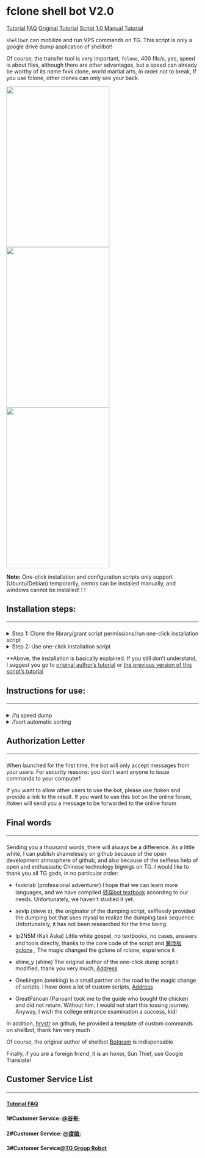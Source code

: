# fclone shell bot V2.0

[Tutorial FAQ](https://git.io/JJZ3E) [Original Tutorial](https://git.io/JJZ30) [Script 1.0 Manual Tutorial](https://git.io/JJZ34)

`shellbot` can mobilize and run VPS commands on TG. This script is only a google drive dump application of shellbot!

Of course, the transfer tool is very important, `fclone`, 400 fils/s, yes, speed is about files, although there are other advantages, but a speed can already be worthy of its name fxxk clone, world martial arts, in order not to break, If you use fclone, other clones can only see your back.

<img src="https://github.com/cgkings/gclone_shell_bot/blob/master/images/bot.gif" height="420px" width="270"/> <img src="https://github. com/cgkings/fclone_shell_bot/raw/master/images/main.jpg" height="420px" width="270"/> <img src="https://github.com/cgkings/fclone_shell_bot/raw/master/images /chat2.jpg" height="420px" width="270"/>

**Note:** One-click installation and configuration scripts only support (Ubuntu/Debian) temporarily, centos can be installed manually, and windows cannot be installed! ! !

## Installation steps: <hr />

<details>

<summary>Step 1: Clone the library/grant script permissions/run one-click installation script</summary>

 

```

cd /root && git clone https://github.com/cgkings/fclone_shell_bot.git && chmod -R 777 /root/fclone_shell_bot && mv /root/fclone_shell_bot/fcshell.sh /root && /root/fcshell.sh

```

</details>

<details>

<summary>Step 2: Use one-click installation script</summary>

<details>

  <summary>Use scenario I: Complete installation</summary>

  If you are using the fclone shell bot for the first time, please follow the steps below **0 Complete installation**:

  1. Click **0 Complete installation**

  2. Click **10 Modify bot configuration** (optional)

     Fill in the bot’s token and your TG ID, don’t know what this is? Ask the customer service staff at the end of this article

     

     According to the test, the bot configuration is changed, and when you start the bot, you will also be asked for bot token and TG id.

              

  3. Click **15 Modify script dump parameter ini**

   

     3.1 Fill in your clone account name

         

         ** is the name in [] displayed by rclone config show**

         

         ** Of course, in the one-click script, click 11 to view the rclone configuration, and you can also see it **

         

     3.2 Fill in the transfer ID

         

         **gd_id\jav_id\mdv_id\book_id, if these names are changed, you need to modify the script accordingly. It is recommended to modify only = back, ID in ""**

     

     3.3 Modify the dump parameters (optional)

         

         Go to [this tutorial FAQ](https://github.com/cgkings/fclone_shell_bot/blob/master/help/MY_FAQ.md)

  4. Click **5 to start bot**

     The default is to start the bot in the background. I can’t see any running ones at the moment. Would you like to see it? `tmux a -t shellbot` to see it in the background

     

     Because of the original problem, the first time you click to start, please `tmux a -t shellbot` to the background to complete the following operations:

     

     4.1 Fill in the BOT token

     

     4.2 Send messages randomly in the bot on TG

     

     4.3 When you return to vps, your TG ID should be recognized, and you can just reply with y

     

     4.4 After running the configuration successfully for the first time, run `node server` again to start it, or use the configuration script 5 to start it from that dialog.

     

     In the future, you don’t need to go to the background. Unless the bot has an exception, you don’t need to go to it if there is an exception. Just click the script to restart the bot

  5. Click **13 to view script shortcut commands**

   

     5.1 Copy shortcut commands

     5.2 TG find [bot big father](https://t.me/BotFather), select your bot, enter `/setcommands`, paste the shortcut commands

     5.3 On your bot, in the chat bar, click [/] and select the function you want to use!

  </details>

  <details>

  <summary>Use scenario Ⅱ: Partial installation</summary>

  If you have already installed the environment or shellbot, you can click to install it according to your needs

  **Note: No matter how you choose, `4 install update dump script` is indispensable, that is for permissions, aliases for scripts, if you don't install it, you won't be able to use scripts if you enter bot!

  **Note: If `fclone version` does not display the version number, it means that your fclone has not been successfully installed and the dump script cannot be successfully transferred. Please enter the following command to install fclone manually:

```

wget -N https://github.com/cgkings/fclone_shell_bot/raw/master/fclone/fclone.zip && unzip fclone.zip && mv fclone /usr/bin && chmod +x /usr/bin/fclone

```

  

  </details>

  </details>

  

**Above, the installation is basically explained. If you still don’t understand, I suggest you go to [original author’s tutorial](https://github.com/botgram/shell-bot) or [the previous version of this script’s tutorial ](https://github.com/cgkings/fclone_shell_bot/blob/master/help/Manual_README.md)

## Instructions for use: <hr />

<details>

<summary>/fq speed dump</summary>

 

Support task queue

</details>

<details>

<summary>/fsort automatic sorting</summary>

1. Generate the jason file:

For the folders you want to organize, for example, by number, you go to the existing number folder (the reason is the same, the actress name is the same), run the following command: <br>

  

`fclone lsjson your username: {folder ID} --fast-list --dirs-only --no-mimetype --no-modtime --max-depth number of folder levels` <br>

  

Get information similar to the following:<br>

  

`{"Path":"S/SSNI","Name":"SSNI","Size":-1,"ModTime":"","IsDir":true,"ID":"10n2Vz5vdzwg_mgJSWAiT190xMkztnvRx"},` <br>

`{"Path":"S/SSPD","Name":"SSPD","Size":-1,"ModTime":"","IsDir":true,"ID":"1mqNfuJUiTmwqaY9aC90YQFVFDJWji9WE"},` <br>

`{"Path":"S/STAR","Name":"STAR","Size":-1,"ModTime":"","IsDir":true,"ID":"1nxBRq5Jg8gzR71wrAaI2up0IP-ucFh4z"} ,` <br>

  

Because I am not good at learning skills, I need to process this jason information. Copy it to excel and display it in columns. Delete redundant columns and merge them into this format:

  

`SSNI:10n2Vz5vdzwg_mgJSWAiT190xMkztnvRx`

`SSPD:1mqNfuJUiTmwqaY9aC90YQFVFDJWji9WE`

`STAR:1nxBRq5Jg8gzR71wrAaI2up0IP-ucFh4z`

  

Overwrite and paste this information into \root\fclone_shell_bot\av_num.txt (the original file is my category name and folder ID)<br>

  

2. Run the fsort script

  

The most critical step is step 1. As long as your first step is correct, the script will ask you to enter the ID of the folder that needs to be organized, and then the script will do the following: <br>

⑴ Traverse the file name in the folder to be sorted;<br>

⑵ Compare with keywords in av_num.txt, if the file name contains keywords, this file will be **moved** to the keyword folder;<br>

⑶ Delete the empty folders in the organized folder; <br>

⑷ ⑴——(3) Steps loop until the file name of the file in the folder does not contain the keywords in av_num.txt. <br>

</details>

## Authorization Letter<hr />

When launched for the first time, the bot will only accept messages from your users. For security reasons: you don't want anyone to issue commands to your computer! <br>

If you want to allow other users to use the bot, please use /token and provide a link to the result. If you want to use this bot on the online forum, /token will send you a message to be forwarded to the online forum<br>

## Final words<hr />

Sending you a thousand words, there will always be a difference. As a little white, I can publish shamelessly on github because of the open development atmosphere of github, and also because of the selfless help of open and enthusiastic Chinese technology bigwigs on TG. I would like to thank you all TG gods, in no particular order:<br>

* fxxkrlab (professional adventurer) I hope that we can learn more languages, and we have compiled [转存bot textbook](https://github.com/fxxkrlab/iCopy) according to our needs. Unfortunately, we haven't studied it yet. <br>

* aevlp (steve x), the originator of the dumping script, selflessly provided the dumping bot that uses mysql to realize the dumping task sequence. Unfortunately, it has not been researched for the time being.<br>

* Ip2N5M (Kali Aska) Little white gospel, no textbooks, no cases, answers and tools directly, thanks to the core code of the script and [魔改版gclone](https://github.com/mawaya/rclone) , The magic changed the gclone of rclone, experience it<br>

* shine_y (shine) The original author of the one-click dump script I modified, thank you very much, [Address](https://github.com/vcfe/gd) <br>

* Onekingen (oneking) is a small partner on the road to the magic change of scripts. I have done a lot of custom scripts, [Address](https://github.com/vitaminx/gclone-assistant) <br>

* GreatPanoan (Panoan) took me to the guide who bought the chicken and did not return. Without him, I would not start this tossing journey. Anyway, I wish the college entrance examination a success, kid! <br>

In addition, [hrvstr](https://github.com/) on github, he provided a template of custom commands on shellbot, thank him very much<br>

Of course, the original author of shellbot [Botgram](https://botgram.js.org) is indispensable <br>

Finally, if you are a foreign friend, it is an honor, Sun Thief, use Google Translate!

## Customer Service List<hr />

#### [Tutorial FAQ](https://github.com/cgkings/fclone_shell_bot/blob/master/help/MY_FAQ.md)

#### 1#Customer Service: [@谷哥](https://www.google.com);

#### 2#Customer Service: [@度娘](https://www.baidu.com);

#### 3#Customer Service[@TG Group Robot](https://t.me/sharegdrive)
